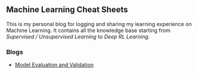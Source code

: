 ## Machine Learning Cheat Sheets

This is my personal blog for logging and sharing my learning experience on Machine Learning. It contains all the knowledge base starting from _Supervised / Unsupervised Learning_ to _Deep RL Learning_.

### Blogs

* [Model Evaluation and Validation](pages/model_evaluation_and_validation/index.md)
